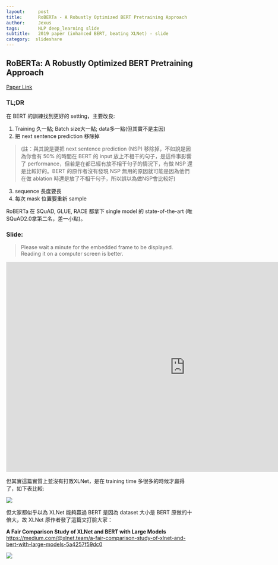 ```yaml
---
layout:     post
title:      RoBERTa - A Robustly Optimized BERT Pretraining Approach
author:     Jexus
tags: 		NLP deep_learning slide
subtitle:   2019 paper (inhanced BERT, beating XLNet) - slide
category:  slideshare
---
```


## RoBERTa: A Robustly Optimized BERT Pretraining Approach

[Paper Link](https://arxiv.org/abs/1907.11692)

### TL;DR
在 BERT 的訓練找到更好的 setting，主要改良:
1. Training 久一點; Batch size大一點; data多一點(但其實不是主因)
2. 把 next sentence prediction 移除掉
> (註：與其說是要把 next sentence prediction (NSP) 移除掉，不如說是因為你會有 50% 的時間在 BERT 的 input 放上不相干的句子，是這件事影響了 performance，但若是在都已經有放不相干句子的情況下，有做 NSP 還是比較好的。BERT 的原作者沒有發現 NSP 無用的原因就可能是因為他們在做 ablation 時還是放了不相干句子，所以誤以為做NSP會比較好)
3. sequence 長度要長
4. 每次 mask 位置要重新 sample

RoBERTa 在 SQuAD, GLUE, RACE 都拿下 single model 的 state-of-the-art (唯SQuAD2.0拿第二名，差一小點)。

### Slide:

> Please wait a minute for the embedded frame to be displayed. Reading it on a computer screen is better.

<iframe src="https://onedrive.live.com/embed?cid=255C96F3631B0025&amp;resid=255C96F3631B0025%21446&amp;authkey=AJducAs2KV0nN_w&amp;em=2&amp;wdAr=1.7777777777777777" width="962px" height="565px" frameborder="0">這是 <a target="_blank" href="https://office.com/webapps">Office</a> 提供的內嵌 <a target="_blank" href="https://office.com">Microsoft Office</a> 簡報。</iframe>


但其實這篇實質上並沒有打敗XLNet，是在 training time 多很多的時候才贏得了，如下表比較:

![](https://i.imgur.com/SQBPyre.png)

但大家都似乎以為 XLNet 能夠贏過 BERT 是因為 dataset 大小是 BERT 原做的十倍大，故 XLNet 原作者發了這篇文打臉大家：

**A Fair Comparison Study of XLNet and BERT with Large Models**
https://medium.com/@xlnet.team/a-fair-comparison-study-of-xlnet-and-bert-with-large-models-5a4257f59dc0

![](https://miro.medium.com/max/1400/1*gb0FRm7xl38mudkKX91Lug.png)